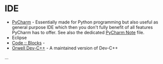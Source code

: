 # IDE

 * [PyCharm](https://www.jetbrains.com/pycharm/) - Essentially made for Python programming but also useful as general purpose IDE which then you don't fully benefit of all features PyCharm has to offer. See also the dedicated [PyCharm Note](Python/Python3/pycharm.md) file.
 * Eclipse
 * [Code :: Blocks](http://www.codeblocks.org) -
 * [Orwell Dev-C++](http://sourceforge.net/projects/orwelldevcpp/) - A maintained version of Dev-C++

...
